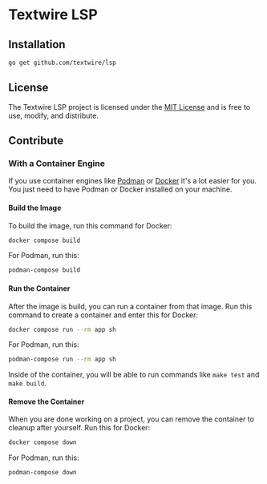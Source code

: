 # Textwire LSP

## Installation
```bash
go get github.com/textwire/lsp
```

## License
The Textwire LSP project is licensed under the [MIT License](LICENSE) and is free to use, modify, and distribute.

## Contribute
### With a Container Engine
If you use container engines like [Podman](https://podman.io/) or [Docker](https://www.docker.com/) it's a lot easier for you. You just need to have Podman or Docker installed on your machine.

#### Build the Image
To build the image, run this command for Docker:
```bash
docker compose build
```
For Podman, run this:
```bash
podman-compose build
```

#### Run the Container
After the image is build, you can run a container from that image. Run this command to create a container and enter this for Docker:
```bash
docker compose run --rm app sh
```
For Podman, run this:
```bash
podman-compose run --rm app sh
```

Inside of the container, you will be able to run commands like `make test` and `make build`.

#### Remove the Container
When you are done working on a project, you can remove the container to cleanup after yourself. Run this for Docker:
```bash
docker compose down
```
For Podman, run this:
```bash
podman-compose down
```